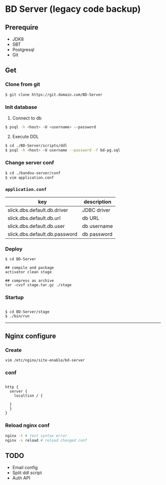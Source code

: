 # BD Server (legacy code backup)

## Prerequire

- JDK8
- SBT
- Postgresql
- Git


## Get

### Clone from git

```bash
$ git clone https://git.domain.com/BD-Server
```

### Init database

1. Connect to db

```bash
$ psql -h <host> -U <username> --password
```

2. Execute DDL

```bash
$ cd ./BD-Server/scripts/ddl
$ psql -h <host> -U username --password -f bd-pg.sql
```

### Change server conf

```bash
$ cd ./bandou-server/conf
$ vim application.conf
```

### `application.conf`

| key                           | description          |
|-------------------------------|----------------------|
| slick.dbs.default.db.driver   | JDBC driver |
| slick.dbs.default.db.url      | db URL       |
| slick.dbs.default.db.user     | db username     |
| slick.dbs.default.db.password | db password       |



### Deploy

```
$ cd BD-Server

## compile and package
activator clean stage

## compress as archive
tar -cvzf stage.tar.gz ./stage
```

### Startup

```

$ cd BD-Server/stage
$ ./bin/run
```

---- 

## Nginx configure

### Create

```
vim /etc/nginx/site-enable/bd-server

```

### conf

```

http {
  server {
    localtion / {

  }
  }
}
```

###  Reload nginx conf

```bash
nginx -t # test syntax error
nginx -s reload # reload changed conf
```

## TODO

- Email config
- Split ddl script
- Auth API
